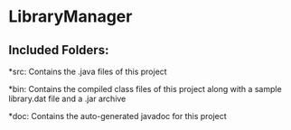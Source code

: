 LibraryManager
==============

Included Folders:
-------------------

*src: Contains the .java files of this project

*bin: Contains the compiled class files of this project along with a sample library.dat file and a .jar archive

*doc: Contains the auto-generated javadoc for this project
